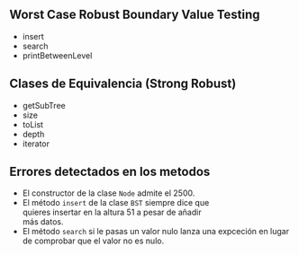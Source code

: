 ## Worst Case Robust Boundary Value Testing
* insert
* search
* printBetweenLevel

## Clases de Equivalencia (Strong Robust)
* getSubTree
* size
* toList
* depth
* iterator

## Errores detectados en los metodos
 * El constructor de la clase `Node` admite el 2500.
 * El método `insert` de la clase `BST` siempre dice que <br>
   quieres insertar en la altura 51 a pesar de añadir <br>
   más datos.
 * El método `search` si le pasas un valor nulo lanza
   una expceción en lugar de comprobar que el valor no es
   nulo.